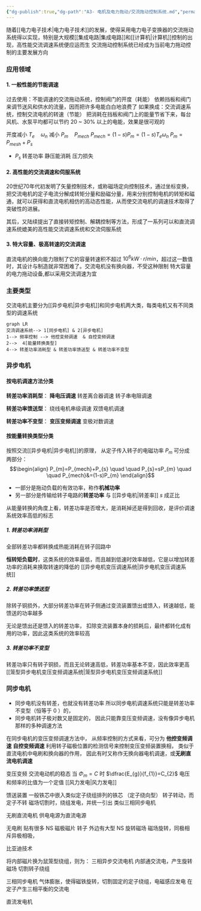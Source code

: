 ```yaml
---
{"dg-publish":true,"dg-path":"A3- 电机及电力拖动/交流拖动控制系统.md","permalink":"/A3- 电机及电力拖动/交流拖动控制系统/","dgPassFrontmatter":true,"noteIcon":"","created":"2024-05-16T21:48:29.000+08:00","updated":"2025-05-20T18:19:53.000+08:00"}
---
```


随着[[电力电子技术\|电力电子技术]]的发展，使得采用电力电子变换器的交流拖动系统得以实现，特别是大规模[[集成电路\|集成电路]]和[[计算机\|计算机]]控制的出现，高性能交流调速系统便应运而生
交流拖动控制系统已经成为当前电力拖动控制的主要发展方向
### 应用领域
#### 1. 一般性能的节能调速
过去使用：不能调速的交流拖动系统，控制阀门的开度（耗能）
	依赖挡板和阀门来调节送风和供水的流量，因而把许多电能白白地浪费了
如果换成：交流调速系统，控制交流电机的转速（节能）
	把消耗在挡板和阀门上的能量节省下来，每台风机、水泵平均都可以节约 20 ~ 30% 以上的电能，效果是很可观的

开度减小
$T_{e}\quad \omega_{n}$ 减小
$P_{m}\quad P_{mech}$
$P_{mech}=(1-s)P_{m}=(1-s)T_{e}\omega_{n}$
$P_{m}=P_{mesh}+P_{s}$
- $P_{s}$ 转差功率
静压能消耗
压力损失

#### 2. 高性能的交流调速和伺服系统
20世纪70年代初发明了矢量控制技术，或称磁场定向控制技术，通过坐标变换，把交流电机的定子电流分解成转矩分量和励磁分量，用来分别控制电机的转矩和磁通，就可以获得和直流电机相仿的高动态性能，从而使交流电机的调速技术取得了突破性的进展。

其后，又陆续提出了直接转矩控制、解耦控制等方法，形成了一系列可以和直流调速系统媲美的高性能交流调速系统和交流伺服系统
#### 3. 特大容量、极高转速的交流调速
直流电机的换向能力限制了它的容量转速积不超过 $10^{6} kW · r /min$，超过这一数值时，其设计与制造就非常困难了。交流电机没有换向器，不受这种限制
特大容量的电力拖动设备,都以采用交流调速为宜
### 主要类型
交流电机主要分为[[异步电机\|异步电机]]和同步电机两大类，每类电机又有不同类型的调速系统

```mermaid
graph LR
交流调速系统--> 1[同步电机] & 2[异步电机]
1--> 频率控制 --> 他控变频调速  & 自控变频调速
2-->  4[能量转换类型]
4--> 转差功率消耗型 & 转差功率馈送型 & 转差功率不变型
```

### 异步电机
#### 按电机调速方法分类
**转差功率消耗型**：
	**降电压调速**
	转差离合器调速
	转子串电阻调速
	
**转差功率馈送型**：
	绕线电机串级调速
	双馈电机调速
	
**转差功率不变型**：
	**变压变频调速**
	变极对数调速



#### 按能量转换类型分类
按照交流[[异步电机\|异步电机]]的原理，
从定子传入转子的电磁功率 $P_{m}$ 可分成两部分：
$$\begin{align}
P_{m}=P_{mech}+P_{s} \quad \quad  P_{s}=sP_{m} \quad \quad P_{mech}&=(1-s)P_{m}
\end{align}$$

- 一部分是拖动负载的有效功率，称作**机械功率**
- 另一部分是传输给转子电路的**转差功率**
	与 [[异步电机\|转差率]] $s$ 成正比

从能量转换的角度上看，转差功率是否增大，是消耗掉还是得到回收，是评价调速系统效率高低的标志

##### 1. 转差功率消耗型
全部转差功率都转换成热能消耗在转子回路中

**恒转矩负载时**，这类系统的效率最低，而且越到低速时效率越低，它是以增加转差功率的消耗来换取转速的降低的
[[异步电机变压调速系统\|异步电机变压调速系统]]

##### 2. 转差功率馈送型
除转子铜损外，大部分转差功率在转子侧通过变流装置馈出或馈入，转速越低，能馈送的功率越多

无论是馈出还是馈入的转差功率，
扣除变流装置本身的损耗后，最终都转化成有用的功率，因此这类系统的效率较高

##### 3. 转差功率不变型
转差功率只有转子铜损，而且无论转速高低，转差功率基本不变，因此效率更高
[[笼型异步电机变压变频调速系统\|笼型异步电机变压变频调速系统]]
### 同步电机
- 同步电机没有转差，也就没有转差功率
	所以同步电机调速系统只能是转差功率不变型（恒等于 0 ）的，
- 同步电机转子极对数又是固定的，
	因此只能靠变压变频调速，没有像异步电机那样的多种调速方法

在同步电机的变压变频调速方法中，
从频率控制的方式来看，可分为
**他控变频调速**
**自控变频调速**
	利用转子磁极位置的检测信号来控制变压变频装置换相，
	类似于直流电机中电刷和换向器的作用，
	因此有时又称作无换向器电机调速，或**无刷直流电机调速**


变压变频
交流电动机的稳态
当 $\Phi_{m}=C$ 时
$\dfrac{E_{g}}{f_{1}}=C_{2}$
电压和频率的比值为一个定值
[[风力发电\|风力发电]]


馈送装置
一般铁芯中嵌入类似定子绕组排列的铁芯 （定子绕向型）
转子转动，而定子不转
磁场切割时，绕组发电，并统一引出
类似三相同步电机


无刷直流电机
供电电源为直流电源

无电刷
贴有很多 NS 磁极磁片
转子
外边有大型 NS 旋转磁场
磁场旋转，同极相斥异极相吸，

比亚迪技术


将内部磁片换为鼠笼型绕组，则为：
三相异步交流电机
内部通交流电，产生旋转磁场
切割转子绕组


三相同步电机
气体膨胀，使得磁铁旋转，切割固定的定子绕组，电磁感应发电
在定子产生三相平衡的交流电

直流发电机


